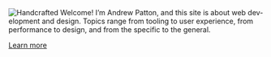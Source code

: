 <img class="image--home" src="{{ site.base_url }}/media/hands.png" alt="Handcrafted">
Welcome! I’m Andrew Patton, and this site is about web dev&shy;elop&shy;ment and design. Topics range from tooling to user experience, from per&shy;formance to design, and from the specific to the general.

<a href="{{ site.base_url }}/about" class="link--more">Learn more</a>
